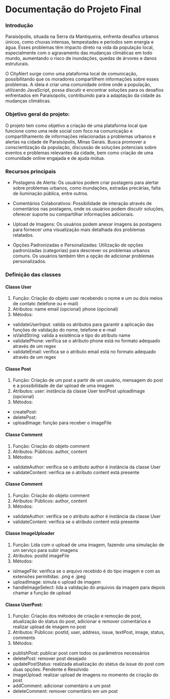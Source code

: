 # Documentação do Projeto Final

### Introdução

Paraisópolis, situada na Serra da Mantiqueira, enfrenta desafios urbanos únicos, como chuvas intensas, tempestades e períodos sem energia e água. Esses problemas têm impacto direto na vida da população local, especialmente com o agravamento das mudanças climáticas em todo mundo, aumentando o risco de inundações, quedas de árvores e danos estruturais.

O CityAlert surge como uma plataforma local de comunicação, possibilitando que os moradores compartilhem informações sobre esses problemas. A ideia é criar uma comunidade online onde a população, utilizando JavaScript, possa discutir e encontrar soluções para os desafios enfrentados em Paraisópolis, contribuindo para a adaptação da cidade às mudanças climáticas.

### Objetivo geral do projeto:

O projeto tem como objetivo a criação de uma plataforma local que funcione como uma rede social com foco na comunicação e compartilhamento de informações relacionadas a problemas urbanos e alertas na cidade de Paraisópolis, Minas Gerais. Busca promover a conscientização da população, discussão de soluções potenciais sobre eventos e problemas relevantes da cidade, bem como criação de uma comunidade online engajada e de ajuda mútua.

### Recursos principais

- Postagens de Alerta: Os usuários podem criar postagens para alertar sobre problemas urbanos, como inundações, estradas precárias, falta de iluminação pública, entre outros.

- Comentários Colaborativos: Possibilidade de interação através de comentários nas postagens, onde os usuários podem discutir soluções, oferecer suporte ou compartilhar informações adicionais.

- Upload de Imagens: Os usuários podem anexar imagens às postagens para fornecer uma visualização mais detalhada dos problemas relatados.

- Opções Padronizadas e Personalizadas: Utilização de opções padronizadas (categorias) para descrever os problemas urbanos comuns. Os usuários também têm a opção de adicionar problemas personalizados.

### Definição das classes

#### Classe User

1. Função: Criação do objeto user recebendo o nome e um ou dois meios de contato (telefone ou e-mail)
2. Atributos:
   name
   email (opcional)
   phone (opcional)
3. Métodos:

- validateUserInput: valida os atributos para garantir a aplicação das funções de validação do nome, telefone e e-mail
- isValidString: valida a existência e tipo do atributo name
- validatePhone: verifica se o atributo phone está no formato adequado através de um regex
- validateEmail: verifica se o atributo email está no formato adequado através de um regex

#### Classe Post

1. Função: Criação de um post a partir de um usuário, mensagem do post e a possibilidade de dar upload de uma imagem
2. Atributos:
   user: instância da classe User
   textPost
   uploadImage (opcional)
3. Métodos:

- createPost:
- deletePost:
- uploadImage: função para receber o imageFile

#### Classe Comment

1. Função: Criação do objeto comment
2. Atributos:
   Públicos: author, content
3. Métodos:

- validateAuthor: verifica se o atributo author é instância da classe User
- validateContent: verifica se o atributo content está presente

#### Classe Comment

1. Função: Criação do objeto comment
2. Atributos:
   Públicos: author, content
3. Métodos:

- validateAuthor: verifica se o atributo author é instância da classe User
- validateContent: verifica se o atributo content está presente

#### Classe ImageUploader

1. Função: Lida com o upload de uma imagem, fazendo uma simulação de um serviço para subir imagens
2. Atributos:
   postId
   imageFile
3. Métodos:

- isImageFile: verifica se o arquivo recebido é do tipo imagem e com as extensões permitidas: .png e .jpeg
- uploadImage: simula o upload de imagem
- handleImageSelect: lida a validação do arquivos da imagem para depois chamar a função de upload

#### Classe UserPost:

1. Função: Criação dos métodos de criação e remoção de post, atualização do status do post, adicionar e remover comentários e realizar upload de imagem no post
2. Atributos:
   Públicos: postId, user, address, issue, textPost, image, status, comments
3. Métodos:

- publishPost: publicar post com todos os parâmetros necessários
- deletePost: remover post desejado
- updatePostStatus: realizada atualização do status da issue do post com duas opções: Pendente e Resolvido
- imageUpload: realizar upload de imagens no momento de criação do post
- addComment: adicionar comentário a um post
- deleteComment: remover comentário em um post
